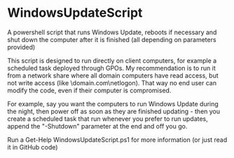 # WindowsUpdateScript
A powershell script that runs Windows Update, reboots if necessary and shut down the computer after it is finished (all depending on parameters provided)

This script is designed to run directly on client computers, for example a scheduled task deployed through GPOs. My recommendation is to run it from a network share where all domain computers have read access, but not write access (like \\domain.com\netlogon). That way no end user can modify the code, even if their computer is compromised.

For example, say you want the computers to run Windows Update during the night, then power off as soon as they are finished updating - then you create a scheduled task that run whenever you prefer to run updates, append the "-Shutdown" parameter at the end and off you go.

Run a Get-Help WindowsUpdateScript.ps1 for more information (or just read it in GitHub code)
